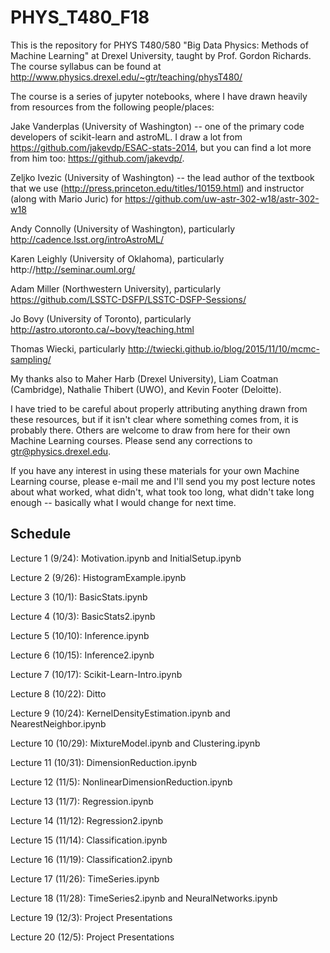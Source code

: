 # PHYS_T480_F18

This is the repository for PHYS T480/580 "Big Data Physics: Methods of Machine Learning" at Drexel University, taught by Prof. Gordon Richards.  The course syllabus can be found at http://www.physics.drexel.edu/~gtr/teaching/physT480/

The course is a series of jupyter notebooks, where I have drawn heavily from resources from the following people/places:

Jake Vanderplas (University of Washington) -- one of the primary code developers of scikit-learn and astroML.  I draw a lot from https://github.com/jakevdp/ESAC-stats-2014, but you can find a lot more from him too: https://github.com/jakevdp/.

Zeljko Ivezic (University of Washington) -- the lead author of the textbook that we use (http://press.princeton.edu/titles/10159.html) and instructor (along with Mario Juric) for https://github.com/uw-astr-302-w18/astr-302-w18

Andy Connolly (University of Washington), particularly http://cadence.lsst.org/introAstroML/

Karen Leighly (University of Oklahoma), particularly http://http://seminar.ouml.org/

Adam Miller (Northwestern University), particularly https://github.com/LSSTC-DSFP/LSSTC-DSFP-Sessions/

Jo Bovy (University of Toronto), particularly http://astro.utoronto.ca/~bovy/teaching.html

Thomas Wiecki, particularly http://twiecki.github.io/blog/2015/11/10/mcmc-sampling/

My thanks also to Maher Harb (Drexel University), Liam Coatman (Cambridge), Nathalie Thibert (UWO), and Kevin Footer (Deloitte).

I have tried to be careful about properly attributing anything drawn from these resources, but if it isn't clear where something comes from, it is probably there.
Others are welcome to draw from here for their own Machine Learning courses.  Please send any corrections to gtr@physics.drexel.edu.

If you have any interest in using these materials for your own Machine Learning course, please e-mail me and I'll send you my post lecture notes about what worked, what didn't, what took too long, what didn't take long enough -- basically what I would change for next time.

## Schedule

Lecture 1 (9/24): Motivation.ipynb and InitialSetup.ipynb

Lecture 2 (9/26): HistogramExample.ipynb

Lecture 3 (10/1): BasicStats.ipynb

Lecture 4 (10/3): BasicStats2.ipynb

Lecture 5 (10/10): Inference.ipynb

Lecture 6 (10/15): Inference2.ipynb

Lecture 7 (10/17): Scikit-Learn-Intro.ipynb

Lecture 8 (10/22): Ditto

Lecture 9 (10/24): KernelDensityEstimation.ipynb and NearestNeighbor.ipynb

Lecture 10 (10/29): MixtureModel.ipynb and Clustering.ipynb

Lecture 11 (10/31): DimensionReduction.ipynb

Lecture 12 (11/5): NonlinearDimensionReduction.ipynb

Lecture 13 (11/7): Regression.ipynb

Lecture 14 (11/12): Regression2.ipynb

Lecture 15 (11/14): Classification.ipynb

Lecture 16 (11/19): Classification2.ipynb

Lecture 17 (11/26): TimeSeries.ipynb

Lecture 18 (11/28): TimeSeries2.ipynb and NeuralNetworks.ipynb

Lecture 19 (12/3): Project Presentations

Lecture 20 (12/5): Project Presentations
